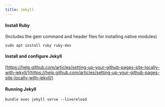 ```yaml
---
title: Jekyll
---
```


#### Install Ruby

(Includes the gem command and header files for installing native modules)

```
sudo apt install ruby ruby-dev
```


#### Install and configure Jekyll
[https://help.github.com/articles/setting-up-your-github-pages-site-locally-with-jekyll/](https://help.github.com/articles/setting-up-your-github-pages-site-locally-with-jekyll/)


#### Running Jekyll

```
bundle exec jekyll serve --livereload
```
